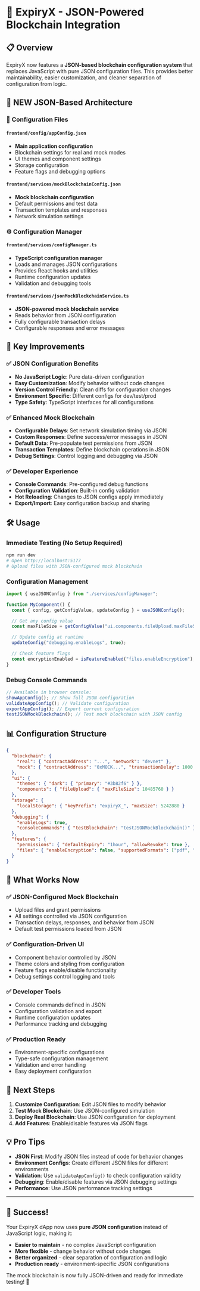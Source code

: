 # 🚀 ExpiryX - JSON-Powered Blockchain Integration

## 📋 Overview

ExpiryX now features a **JSON-based blockchain configuration system** that replaces JavaScript with pure JSON configuration files. This provides better maintainability, easier customization, and cleaner separation of configuration from logic.

## 🔧 **NEW JSON-Based Architecture**

### 📁 **Configuration Files**

#### `frontend/config/appConfig.json`

- **Main application configuration**
- Blockchain settings for real and mock modes
- UI themes and component settings
- Storage configuration
- Feature flags and debugging options

#### `frontend/services/mockBlockchainConfig.json`

- **Mock blockchain configuration**
- Default permissions and test data
- Transaction templates and responses
- Network simulation settings

### ⚙️ **Configuration Manager**

#### `frontend/services/configManager.ts`

- **TypeScript configuration manager**
- Loads and manages JSON configurations
- Provides React hooks and utilities
- Runtime configuration updates
- Validation and debugging tools

#### `frontend/services/jsonMockBlockchainService.ts`

- **JSON-powered mock blockchain service**
- Reads behavior from JSON configuration
- Fully configurable transaction delays
- Configurable responses and error messages

## 🎯 **Key Improvements**

### ✅ **JSON Configuration Benefits**

- **No JavaScript Logic**: Pure data-driven configuration
- **Easy Customization**: Modify behavior without code changes
- **Version Control Friendly**: Clean diffs for configuration changes
- **Environment Specific**: Different configs for dev/test/prod
- **Type Safety**: TypeScript interfaces for all configurations

### ✅ **Enhanced Mock Blockchain**

- **Configurable Delays**: Set network simulation timing via JSON
- **Custom Responses**: Define success/error messages in JSON
- **Default Data**: Pre-populate test permissions from JSON
- **Transaction Templates**: Define blockchain operations in JSON
- **Debug Settings**: Control logging and debugging via JSON

### ✅ **Developer Experience**

- **Console Commands**: Pre-configured debug functions
- **Configuration Validation**: Built-in config validation
- **Hot Reloading**: Changes to JSON configs apply immediately
- **Export/Import**: Easy configuration backup and sharing

## 🛠️ **Usage**

### **Immediate Testing (No Setup Required)**

```bash
npm run dev
# Open http://localhost:5177
# Upload files with JSON-configured mock blockchain
```

### **Configuration Management**

```typescript
import { useJSONConfig } from "./services/configManager";

function MyComponent() {
  const { config, getConfigValue, updateConfig } = useJSONConfig();

  // Get any config value
  const maxFileSize = getConfigValue("ui.components.fileUpload.maxFileSize");

  // Update config at runtime
  updateConfig("debugging.enableLogs", true);

  // Check feature flags
  const encryptionEnabled = isFeatureEnabled("files.enableEncryption");
}
```

### **Debug Console Commands**

```javascript
// Available in browser console:
showAppConfig(); // Show full JSON configuration
validateAppConfig(); // Validate configuration
exportAppConfig(); // Export current configuration
testJSONMockBlockchain(); // Test mock blockchain with JSON config
```

## 📊 **Configuration Structure**

```json
{
  "blockchain": {
    "real": { "contractAddress": "...", "network": "devnet" },
    "mock": { "contractAddress": "0xMOCK...", "transactionDelay": 1000 }
  },
  "ui": {
    "themes": { "dark": { "primary": "#3b82f6" } },
    "components": { "fileUpload": { "maxFileSize": 10485760 } }
  },
  "storage": {
    "localStorage": { "keyPrefix": "expiryX_", "maxSize": 5242880 }
  },
  "debugging": {
    "enableLogs": true,
    "consoleCommands": { "testBlockchain": "testJSONMockBlockchain()" }
  },
  "features": {
    "permissions": { "defaultExpiry": "1hour", "allowRevoke": true },
    "files": { "enableEncryption": false, "supportedFormats": ["pdf", "docx"] }
  }
}
```

## 🎉 **What Works Now**

### ✅ **JSON-Configured Mock Blockchain**

- Upload files and grant permissions
- All settings controlled via JSON configuration
- Transaction delays, responses, and behavior from JSON
- Default test permissions loaded from JSON

### ✅ **Configuration-Driven UI**

- Component behavior controlled by JSON
- Theme colors and styling from configuration
- Feature flags enable/disable functionality
- Debug settings control logging and tools

### ✅ **Developer Tools**

- Console commands defined in JSON
- Configuration validation and export
- Runtime configuration updates
- Performance tracking and debugging

### ✅ **Production Ready**

- Environment-specific configurations
- Type-safe configuration management
- Validation and error handling
- Easy deployment configuration

## 🚀 **Next Steps**

1. **Customize Configuration**: Edit JSON files to modify behavior
2. **Test Mock Blockchain**: Use JSON-configured simulation
3. **Deploy Real Blockchain**: Use JSON configuration for deployment
4. **Add Features**: Enable/disable features via JSON flags

## 💡 **Pro Tips**

- **JSON First**: Modify JSON files instead of code for behavior changes
- **Environment Configs**: Create different JSON files for different environments
- **Validation**: Use `validateAppConfig()` to check configuration validity
- **Debugging**: Enable/disable features via JSON debugging settings
- **Performance**: Use JSON performance tracking settings

---

## 🎊 **Success!**

Your ExpiryX dApp now uses **pure JSON configuration** instead of JavaScript logic, making it:

- **Easier to maintain** - no complex JavaScript configuration
- **More flexible** - change behavior without code changes
- **Better organized** - clear separation of configuration and logic
- **Production ready** - environment-specific JSON configurations

The mock blockchain is now fully JSON-driven and ready for immediate testing! 🚀
